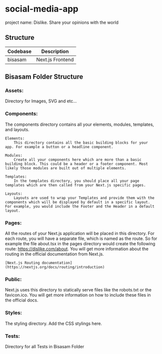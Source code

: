 # social-media-app

project name: Dislike. Share your opinions with the world

## Structure

| Codebase | Description      |
| -------- | ---------------- |
| bisasam  | Next.js Frontend |

## Bisasam Folder Structure

### Assets:

Directory for Images, SVG and etc...

### Components:

The components directory contains all your elements, modules, templates, and layouts.

    Elements:
        This directory contains all the basic building blocks for your app. For example a button or a headline component.

    Modules:
        Create all your components here which are more than a basic building block. This could be a header or a footer component. Most likely those modules are built out of multiple elements.

    Templates:
        In the templates directory, you should place all your page templates which are then called from your Next.js specific pages.

    Layouts:
        Layouts are used to wrap your Templates and provide them with the components which will be displayed by default in a specific layout. For example, you would include the Footer and the Header in a default layout.

### Pages:

All the routes of your Next.js application will be placed in this directory. For each route, you will have a separate file, which is named as the route. So for example the file about.tsx in the pages directory would create the following route: https://dislike.com/about. You will get more information about the routing in the official documentation from Next.js.

    [Next.js Routing documentation](https://nextjs.org/docs/routing/introduction)

### Public:

Next.js uses this directory to statically serve files like the robots.txt or the favicon.ico. You will get more information on how to include these files in the official docs.

### Styles:

The styling directory. Add the CSS stylings here.

### Tests:

Directory for all Tests in Bisasam Folder

